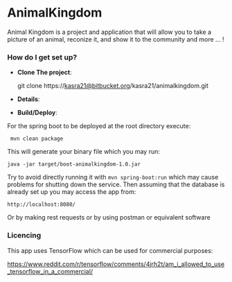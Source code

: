# AnimalKingdom

Animal Kingdom is a project and application that will allow you to take a picture of an animal, reconize it, and show it to the community and more ... ! 

### How do I get set up?

* **Clone The project**: 

	 git clone https://kasra21@bitbucket.org/kasra21/animalkingdom.git

* **Details**:

* **Build/Deploy**:

For the spring boot to be deployed at the root directory execute:

	 mvn clean package
	 
This will generate your binary file which you may run:

	java -jar target/boot-animalkingdom-1.0.jar
	
Try to avoid directly running it with `mvn spring-boot:run` which may cause problems for shutting down the service.
Then assuming that the database is already set up you may access the app from:

	http://localhost:8080/
	
Or by making rest requests or by using postman or equivalent software

### Licencing

This app uses TensorFlow which can be used for commercial purposes:

https://www.reddit.com/r/tensorflow/comments/4jrh2t/am_i_allowed_to_use_tensorflow_in_a_commercial/